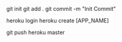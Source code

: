 git init
git add .
git commit -m "Init Commit"

heroku login
heroku create [APP_NAME]

git push heroku master
